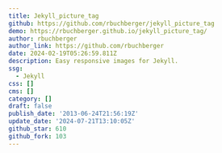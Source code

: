 ```yaml
---
title: Jekyll_picture_tag
github: https://github.com/rbuchberger/jekyll_picture_tag
demo: https://rbuchberger.github.io/jekyll_picture_tag/
author: rbuchberger
author_link: https://github.com/rbuchberger
date: 2024-02-19T05:26:59.811Z
description: Easy responsive images for Jekyll.
ssg:
  - Jekyll
css: []
cms: []
category: []
draft: false
publish_date: '2013-06-24T21:56:19Z'
update_date: '2024-07-21T13:10:05Z'
github_star: 610
github_fork: 103
---
```

